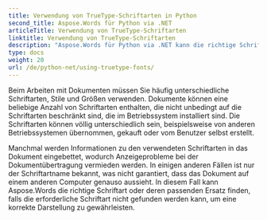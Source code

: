 ```yaml
---
title: Verwendung von TrueType-Schriftarten in Python
second_title: Aspose.Words für Python via .NET
articleTitle: Verwendung von TrueType-Schriftarten
linktitle: Verwendung von TrueType-Schriftarten
description: "Aspose.Words für Python via .NET kann die richtige Schriftart oder den passenden Ersatz für die korrekte Dokumentwiedergabe finden. Dadurch wird sichergestellt, dass der Unterschied zwischen dem angezeigten Dokument und dem Original minimal ist, wenn nicht genügend Informationen zu einer Schriftart vorhanden sind."
type: docs
weight: 20
url: /de/python-net/using-truetype-fonts/
---
```


Beim Arbeiten mit Dokumenten müssen Sie häufig unterschiedliche Schriftarten, Stile und Größen verwenden. Dokumente können eine beliebige Anzahl von Schriftarten enthalten, die nicht unbedingt auf die Schriftarten beschränkt sind, die im Betriebssystem installiert sind. Die Schriftarten können völlig unterschiedlich sein, beispielsweise von anderen Betriebssystemen übernommen, gekauft oder vom Benutzer selbst erstellt.

Manchmal werden Informationen zu den verwendeten Schriftarten in das Dokument eingebettet, wodurch Anzeigeprobleme bei der Dokumentübertragung vermieden werden. In einigen anderen Fällen ist nur der Schriftartname bekannt, was nicht garantiert, dass das Dokument auf einem anderen Computer genauso aussieht. In diesem Fall kann Aspose.Words die richtige Schriftart oder deren passenden Ersatz finden, falls die erforderliche Schriftart nicht gefunden werden kann, um eine korrekte Darstellung zu gewährleisten.
